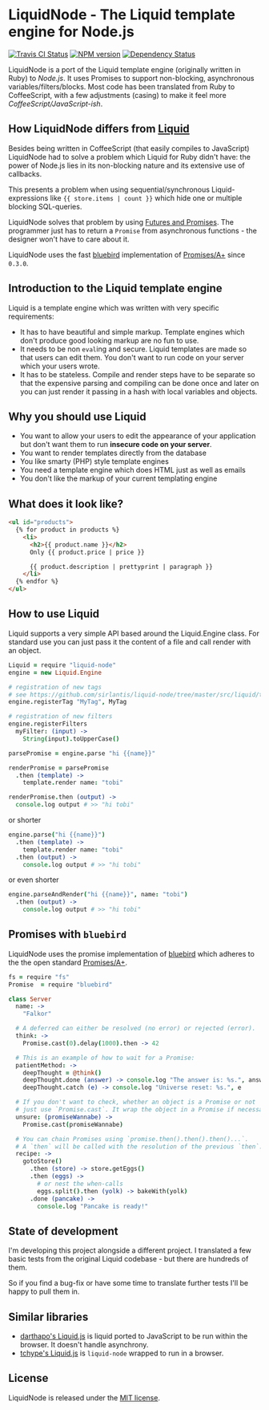 # LiquidNode - The Liquid template engine for Node.js

[![Travis CI Status](https://secure.travis-ci.org/sirlantis/liquid-node.png?branch=master)](https://travis-ci.org/sirlantis/liquid-node)
[![NPM version](https://badge.fury.io/js/liquid-node.svg)](http://badge.fury.io/js/liquid-node)
[![Dependency Status](https://david-dm.org/sirlantis/liquid-node.svg)](https://david-dm.org/sirlantis/liquid-node)

LiquidNode is a port of the Liquid template engine (originally written in Ruby) to *Node.js*.
It uses Promises to support non-blocking, asynchronous variables/filters/blocks.
Most code has been translated from Ruby to CoffeeScript,
with a few adjustments (casing) to make it feel more *CoffeeScript/JavaScript-ish*.

## How LiquidNode differs from [Liquid](https://github.com/Shopify/liquid/)

Besides being written in CoffeeScript (that easily compiles to JavaScript)
LiquidNode had to solve a problem which Liquid for Ruby didn't have:
the power of Node.js lies in its non-blocking nature and its extensive use of callbacks.

This presents a problem when using sequential/synchronous Liquid-expressions like `{{ store.items | count }}`
which hide one or multiple blocking SQL-queries.

LiquidNode solves that problem by using [Futures and Promises](http://en.wikipedia.org/wiki/Futures_and_promises).
The programmer just has to return a `Promise` from asynchronous functions -
the designer won't have to care about it.

LiquidNode uses the fast [bluebird](https://github.com/petkaantonov/bluebird) implementation of [Promises/A+](http://promisesaplus.com/) since `0.3.0`.

## Introduction to the Liquid template engine

Liquid is a template engine which was written with very specific requirements:

* It has to have beautiful and simple markup. Template engines which don't produce good looking markup are no fun to use.
* It needs to be non `eval`ing and secure. Liquid templates are made so that users can edit them. You don't want to run code on your server which your users wrote.
* It has to be stateless. Compile and render steps have to be separate so that the expensive parsing and compiling can be done once and later on you can just render it passing in a hash with local variables and objects.

## Why you should use Liquid

* You want to allow your users to edit the appearance of your application but don't want them to run **insecure code on your server**.
* You want to render templates directly from the database
* You like smarty (PHP) style template engines
* You need a template engine which does HTML just as well as emails
* You don't like the markup of your current templating engine

## What does it look like?

```html
<ul id="products">
  {% for product in products %}
    <li>
      <h2>{{ product.name }}</h2>
      Only {{ product.price | price }}

      {{ product.description | prettyprint | paragraph }}
    </li>
  {% endfor %}
</ul>
```

## How to use Liquid

Liquid supports a very simple API based around the Liquid.Engine class.
For standard use you can just pass it the content of a file and call render with an object.

```coffeescript
Liquid = require "liquid-node"
engine = new Liquid.Engine

# registration of new tags
# see https://github.com/sirlantis/liquid-node/tree/master/src/liquid/tags
engine.registerTag "MyTag", MyTag

# registration of new filters
engine.registerFilters
  myFilter: (input) ->
    String(input).toUpperCase()
```

```coffeescript
parsePromise = engine.parse "hi {{name}}"

renderPromise = parsePromise
  .then (template) ->
    template.render name: "tobi"

renderPromise.then (output) ->
  console.log output # >> "hi tobi"
```

or shorter

```coffeescript
engine.parse("hi {{name}}")
  .then (template) ->
    template.render name: "tobi"
  .then (output) ->
    console.log output # >> "hi tobi"
```

or even shorter

```coffeescript
engine.parseAndRender("hi {{name}}", name: "tobi")
  .then (output) ->
    console.log output # >> "hi tobi"
```

## Promises with `bluebird`

LiquidNode uses the promise implementation of [bluebird](https://github.com/petkaantonov/bluebird)
which adheres to the the open standard [Promises/A+](http://promisesaplus.com/).

```coffeescript
fs = require "fs"
Promise  = require "bluebird"

class Server
  name: ->
    "Falkor"

  # A deferred can either be resolved (no error) or rejected (error).
  think: ->
    Promise.cast(0).delay(1000).then -> 42

  # This is an example of how to wait for a Promise:
  patientMethod: ->
    deepThought = @think()
    deepThought.done (answer) -> console.log "The answer is: %s.", answer
    deepThought.catch (e) -> console.log "Universe reset: %s.", e

  # If you don't want to check, whether an object is a Promise or not
  # just use `Promise.cast`. It wrap the object in a Promise if necessary.
  unsure: (promiseWannabe) ->
    Promise.cast(promiseWannabe)

  # You can chain Promises using `promise.then().then().then()...`.
  # A `then` will be called with the resolution of the previous `then`.
  recipe: ->
    gotoStore()
      .then (store) -> store.getEggs()
      .then (eggs) ->
        # or nest the when-calls
        eggs.split().then (yolk) -> bakeWith(yolk)
      .done (pancake) ->
        console.log "Pancake is ready!"
```

## State of development

I'm developing this project alongside a different project.
I translated a few basic tests from the original Liquid codebase -
but there are hundreds of them.

So if you find a bug-fix or have some time to translate further tests I'll be happy to pull them in.

## Similar libraries

* [darthapo's Liquid.js](https://github.com/darthapo/liquid.js) is liquid ported to JavaScript to be run within the browser. It doesn't handle asynchrony.
* [tchype's Liquid.js](https://github.com/tchype/liquid.js) is `liquid-node` wrapped to run in a browser.

## License

LiquidNode is released under the [MIT license](http://www.opensource.org/licenses/MIT).

